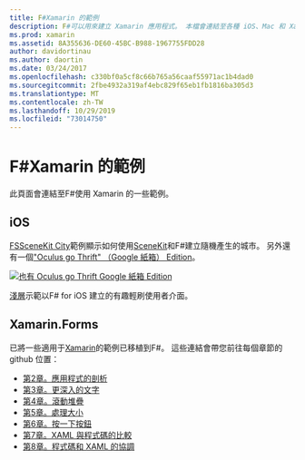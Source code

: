```yaml
---
title: F#Xamarin 的範例
description: F#可以用來建立 Xamarin 應用程式。 本檔會連結至各種 iOS、Mac 和 Xamarin。表單中撰寫的F#範例 Xamarin 應用程式專案。
ms.prod: xamarin
ms.assetid: 8A355636-DE60-45BC-B988-1967755FDD28
author: davidortinau
ms.author: daortin
ms.date: 03/24/2017
ms.openlocfilehash: c330bf0a5cf8c66b765a56caaf55971ac1b4dad0
ms.sourcegitcommit: 2fbe4932a319af4ebc829f65eb1fb1816ba305d3
ms.translationtype: MT
ms.contentlocale: zh-TW
ms.lasthandoff: 10/29/2019
ms.locfileid: "73014750"
---
```

# <a name="f-samples-for-xamarin"></a>F#Xamarin 的範例

此頁面會連結至F#使用 Xamarin 的一些範例。

## <a name="ios"></a>iOS

[FSSceneKit City](https://docs.microsoft.com/samples/xamarin/ios-samples/ios8-fsscenekit/)範例顯示如何使用[SceneKit](xref:SceneKit)和F#建立隨機產生的城市。 另外還有一個["Oculus go Thrift" （Google 紙箱） Edition](https://docs.microsoft.com/samples/xamarin/ios-samples/ios8-scenekitfsharp/)。

[![也有 Oculus go Thrift Google 紙箱 Edition](samples-images/fxscenekit-sml.png)](samples-images/fxscenekit.png#lightbox)

[淺層](https://github.com/dvdsgl/shallow)示範以F# for iOS 建立的有趣輕刷使用者介面。

## <a name="xamarinforms"></a>Xamarin.Forms

已將一些適用于[Xamarin](~/xamarin-forms/creating-mobile-apps-xamarin-forms/index.md)的範例已移植到F#。 這些連結會帶您前往每個章節的 github 位置：

- [第2章。應用程式的剖析](https://github.com/xamarin/xamarin-forms-book-samples/tree/master/Chapter02/FS)
- [第3章。更深入的文字](https://github.com/xamarin/xamarin-forms-book-samples/tree/master/Chapter03/FS)
- [第4章。滾動堆疊](https://github.com/xamarin/xamarin-forms-book-samples/tree/master/Chapter04/FS)
- [第5章。處理大小](https://github.com/xamarin/xamarin-forms-book-samples/tree/master/Chapter05/FS)
- [第6章。按一下按鈕](https://github.com/xamarin/xamarin-forms-book-samples/tree/master/Chapter06/FS)
- [第7章。XAML 與程式碼的比較](https://github.com/xamarin/xamarin-forms-book-samples/tree/master/Chapter07/FS/CodePlusXaml)
- [第8章。程式碼和 XAML 的協調](https://github.com/xamarin/xamarin-forms-book-samples/tree/master/Chapter08/FS/XamlKeypad)
